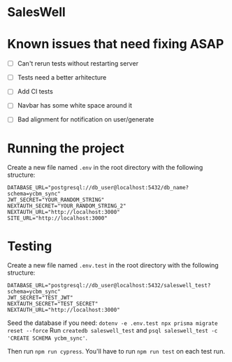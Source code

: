 # SalesWell

# Known issues that need fixing ASAP
- [ ] Can't rerun tests without restarting server

- [ ] Tests need a better arhitecture

- [ ] Add CI tests

- [ ] Navbar has some white space around it

- [ ] Bad alignment for notification on user/generate

# Running the project
Create a new file named `.env` in the root directory with the following structure:
```
DATABASE_URL="postgresql://db_user@localhost:5432/db_name?schema=ycbm_sync"
JWT_SECRET="YOUR_RANDOM_STRING"
NEXTAUTH_SECRET="YOUR_RANDOM_STRING_2"
NEXTAUTH_URL="http://localhost:3000"
SITE_URL="http://localhost:3000"
```

# Testing
Create a new file named `.env.test` in the root directory with the following structure:
```
DATABASE_URL="postgresql://db_user@localhost:5432/saleswell_test?schema=ycbm_sync"
JWT_SECRET="TEST_JWT"
NEXTAUTH_SECRET="TEST_SECRET"
NEXTAUTH_URL="http://localhost:3000"
```

Seed the database if you need:
`dotenv -e .env.test npx prisma migrate reset --force`
Run `createdb saleswell_test` and `psql saleswell_test -c 'CREATE SCHEMA ycbm_sync'`.

Then run `npm run cypress`. You'll have to run `npm run test` on each test run.
